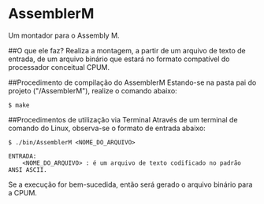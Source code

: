 # AssemblerM
Um montador para o Assembly M.

##O que ele faz?
Realiza a montagem, a partir de um arquivo de texto de entrada, de um arquivo binário que
estará no formato compatível do processador conceitual CPUM.

##Procedimento de compilação do AssemblerM
Estando-se na pasta pai do projeto ("/AssemblerM"), realize o comando abaixo:

	$ make

##Procedimentos de utilização via Terminal
Através de um terminal de comando do Linux, observa-se o formato de entrada abaixo:

	$ ./bin/AssemblerM <NOME_DO_ARQUIVO>
	
	ENTRADA: 
		<NOME_DO_ARQUIVO> : é um arquivo de texto codificado no padrão ANSI ASCII.
	
Se a execução for bem-sucedida, então será gerado o arquivo binário para a CPUM.
